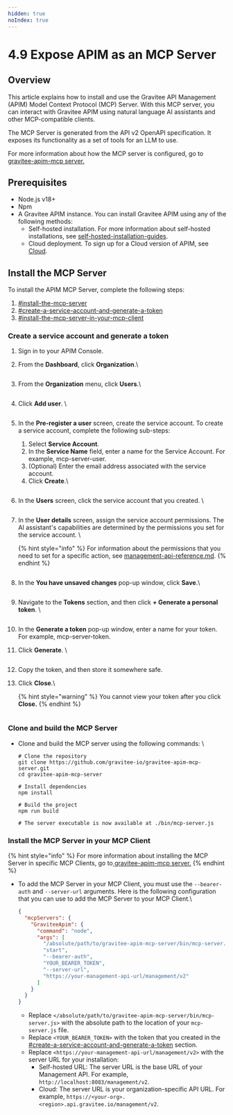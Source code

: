 ```yaml
---
hidden: true
noIndex: true
---
```


# 4.9 Expose APIM as an MCP Server

## Overview&#x20;

This article explains how to install and use the Gravitee API Management (APIM) Model Context Protocol (MCP) Server. With this MCP server, you can interact with Gravitee APIM  using natural language AI assistants and other MCP-compatible clients.&#x20;

The MCP Server is generated from the API v2 OpenAPI specification. It exposes its functionality as a set of tools for an LLM to use.&#x20;

For more information about how the MCP server is configured, go to [gravitee-apim-mcp server.](https://github.com/gravitee-io/gravitee-apim-mcp-server)

## Prerequisites&#x20;

* Node.js v18+&#x20;
* Npm
* A Gravitee APIM instance. You can install Gravitee APIM using any of the following methods:
  * Self-hosted installation. For more information about self-hosted installations, see [self-hosted-installation-guides](self-hosted-installation-guides/ "mention").&#x20;
  * Cloud deployment. To sign up for a Cloud version of APIM, see [Cloud](https://eu-auth.cloud.gravitee.io/cloud/register?response_type=code\&client_id=fd45d898-e621-4b12-85d8-98e621ab1237\&state=LnE2a3paZVpvci1XS2lVZVM4aX40Tmh6S0xJLmhQR0hjeDlWWmpzMFljM2JV\&redirect_uri=https%3A%2F%2Feu.cloud.gravitee.io\&scope=openid+profile+email+offline_access\&code_challenge=KZe5fohAzNEeytArXgWyk9BLw5iq_llPtVYvhh8cqAc\&code_challenge_method=S256\&nonce=LnE2a3paZVpvci1XS2lVZVM4aX40Tmh6S0xJLmhQR0hjeDlWWmpzMFljM2JV\&createUser=true\&hubspotutk=640db1914414dc8d82a03c4db2c797de).

## Install the MCP Server

To install the APIM MCP Server, complete the following steps:

1. [#install-the-mcp-server](4.9-expose-apim-as-an-mcp-server.md#install-the-mcp-server "mention")
2. [#create-a-service-account-and-generate-a-token](4.9-expose-apim-as-an-mcp-server.md#create-a-service-account-and-generate-a-token "mention")
3. [#install-the-mcp-server-in-your-mcp-client](4.9-expose-apim-as-an-mcp-server.md#install-the-mcp-server-in-your-mcp-client "mention")

### Create a service account and generate a token

1. Sign in to your APIM Console.&#x20;
2.  From the **Dashboard**, click **Organization**.\


    <figure><img src=".gitbook/assets/image (333).png" alt=""><figcaption></figcaption></figure>
3.  From the **Organization** menu, click **Users**.\


    <figure><img src=".gitbook/assets/image (334).png" alt=""><figcaption></figcaption></figure>
4.  Click **Add user**. \


    <figure><img src=".gitbook/assets/image (335).png" alt=""><figcaption></figcaption></figure>
5.  In the **Pre-register a user** screen, create the service account. To create a service account, complete the following sub-steps:

    1. Select **Service Account**.&#x20;
    2. In the **Service Name** field, enter a name for the Service Account. For example, mcp-server-user.
    3. (Optional) Enter the email address associated with the service account.
    4. Click **Create**.\


    <figure><img src=".gitbook/assets/image (337).png" alt=""><figcaption></figcaption></figure>
6.  In the **Users** screen, click the service account that you created. \


    <figure><img src=".gitbook/assets/image (338).png" alt=""><figcaption></figcaption></figure>
7.  In the **User details** screen, assign the service account permissions. The AI assistant's capabilities are determined by the permissions you set for the service account. \


    {% hint style="info" %}
    For information about the permissions that you need to set for a specific action, see [management-api-reference.md](management-api-reference.md "mention").
    {% endhint %}



    <figure><img src=".gitbook/assets/image (339).png" alt=""><figcaption></figcaption></figure>
8.  In the **You have unsaved changes** pop-up window, click **Save**.\


    <figure><img src=".gitbook/assets/image (340).png" alt=""><figcaption></figcaption></figure>
9.  Navigate to the **Tokens** section, and then click **+ Generate a personal token**. \


    <figure><img src=".gitbook/assets/image (323).png" alt=""><figcaption></figcaption></figure>
10. In the **Generate a token** pop-up window, enter a name for your token. For example, mcp-server-token.
11. Click **Generate**. \


    <figure><img src=".gitbook/assets/image (324).png" alt=""><figcaption></figcaption></figure>
12. Copy the token, and then store it somewhere safe.&#x20;
13. Click **Close**.\


    {% hint style="warning" %}
    You cannot view your token after you click **Close.**
    {% endhint %}



    <figure><img src=".gitbook/assets/C8A38BA2-E033-4F88-AB72-4DB7CBAA9323_1_201_a.jpeg" alt=""><figcaption></figcaption></figure>

### Clone and build the MCP Server

*   Clone and build the MCP server using the following commands: \


    ```
    # Clone the repository
    git clone https://github.com/gravitee-io/gravitee-apim-mcp-server.git
    cd gravitee-apim-mcp-server

    # Install dependencies
    npm install

    # Build the project
    npm run build

    # The server executable is now available at ./bin/mcp-server.js
    ```

### Install the MCP Server in your MCP Client&#x20;

{% hint style="info" %}
For more information about installing the MCP Server in specific MCP Clients, go to[ gravitee-apim-mcp server.](https://github.com/gravitee-io/gravitee-apim-mcp-server)
{% endhint %}

*   To add the MCP Server in your MCP Client, you must use the `--bearer-auth` and `--server-url` arguments. Here is the following configuration that you can use to add the MCP Server to your MCP Client.\


    ```json
    {
      "mcpServers": {
        "GraviteeApim": {
          "command": "node",
          "args": [
            "/absolute/path/to/gravitee-apim-mcp-server/bin/mcp-server.js",
            "start",
            "--bearer-auth",
            "YOUR_BEARER_TOKEN",
            "--server-url",
            "https://your-management-api-url/management/v2"
          ]
        }
      }
    }
    ```

    * Replace `</absolute/path/to/gravitee-apim-mcp-server/bin/mcp-server.js>` with the absolute path to the location of your `mcp-server.js` file.
    * Replace `<YOUR_BEARER_TOKEN>` with the token that you created in the [#create-a-service-account-and-generate-a-token](4.9-expose-apim-as-an-mcp-server.md#create-a-service-account-and-generate-a-token "mention") section.
    * Replace `<https://your-management-api-url/management/v2>` with the server URL for your installation:
      * Self-hosted URL: The server URL is the base URL of your Management API. For example, `http://localhost:8083/management/v2`.&#x20;
      * Cloud: The server URL is your organization-specific API URL. For example, `https://<your-org>.<region>.api.gravitee.io/management/v2`.
